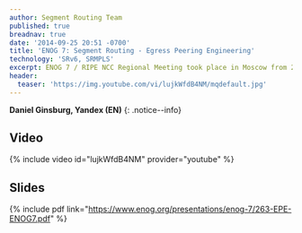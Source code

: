 ```yaml
---
author: Segment Routing Team
published: true
breadnav: true
date: '2014-09-25 20:51 -0700'
title: 'ENOG 7: Segment Routing - Egress Peering Engineering'
technology: 'SRv6, SRMPLS'
excerpt: ENOG 7 / RIPE NCC Regional Meeting took place in Moscow from 26-27 May 2014.
header:
  teaser: 'https://img.youtube.com/vi/lujkWfdB4NM/mqdefault.jpg'
---
```


**Daniel Ginsburg, Yandex (EN)**
{: .notice--info}

## Video  

{% include video id="lujkWfdB4NM" provider="youtube" %}


## Slides  

{% include pdf link="https://www.enog.org/presentations/enog-7/263-EPE-ENOG7.pdf" %}

